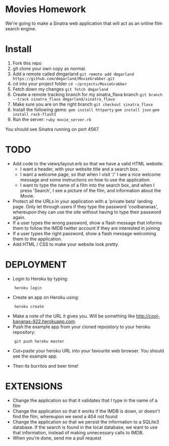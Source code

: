 # Movies Homework

We're going to make a Sinatra web application that will act as an online film search engine.

# Install

1. Fork this repo
2. git clone your own copy as normal.
3. Add a remote called dmgarland
```git remote add dmgarland https://github.com/dmgarland/MovieGrabber.git```
4. cd into your project folder
```cd ~/projects/MovieGrabber```
5. Fetch down my changes
```git fetch dmgarland```
6. Create a remote tracking branch for my sinatra_flava branch
```git branch --track sinatra_flava dmgarland/sinatra_flava```
7. Make sure you are on the right branch
```git checkout sinatra_flava```
8. Install the following gems:
```gem install httparty```
```gem install json```
```gem install rack-flash3```
9. Run the server:
```ruby movie_server.rb```

You should see Sinatra running on port 4567.

# TODO

* Add code to the views/layout.erb so that we have a valid HTML website.
  * I want a header, with your website title and a search box.
  * I want a welcome page, so that when I visit '/' I see a nice welcome message and some instructions on how to use the application.
  * I want to type the name of a film into the search box, and when I press 'Search', I see a picture of the film, and information about the Movie.
* Protect all the URLs in your application with a 'private beta' landing page. Only let through users if they type the password 'coolbananas', whereupon they can use the site without having to type their password again.
* If a user types the wrong password, show a flash message that informs them to follow the IMDB twitter account if they are interested in joining
* If a user types the right password, show a flash message welcoming them to the application.
* Add HTML / CSS to make your website look pretty. 

# DEPLOYMENT

* Login to Heroku by typing:

```
    heroku login
```

* Create an app on Heroku using:

```
    heroku create
```

* Make a note of the URL it gives you. Will be something like 
http://cool-bananas-922.herokuapp.com. 
* Push the example app from your cloned repository to your heroku repository:

```
    git push heroku master
```    
* Cut+paste your heroku URL into your favourite web browser. You should see 
the example app.  

* Then its burritos and beer time!

# EXTENSIONS

* Change the application so that it validates that I type in the name of a film
* Change the application so that it works if the IMDB is down, or doesn't find the film, whereupon we send a 404 not found
* Change the application so that we persist the information to a SQLite3 database. If the search is found in the local database, we want to use that information, instead of making unnecessary calls to IMDB.
* When you're done, send me a pull request